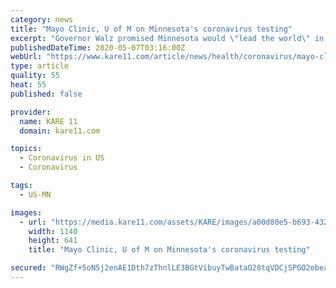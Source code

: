 ```yaml
---
category: news
title: "Mayo Clinic, U of M on Minnesota's coronavirus testing"
excerpt: "Governor Walz promised Minnesota would \"lead the world\" in coronavirus testing with the Mayo Clinic and the University of Minnesota."
publishedDateTime: 2020-05-07T03:16:00Z
webUrl: "https://www.kare11.com/article/news/health/coronavirus/mayo-clinic-u-of-m-on-minnesotas-coronavirus-testing/89-c2ffb62a-4e5a-4a0b-954a-039ba358f361"
type: article
quality: 55
heat: 55
published: false

provider:
  name: KARE 11
  domain: kare11.com

topics:
  - Coronavirus in US
  - Coronavirus

tags:
  - US-MN

images:
  - url: "https://media.kare11.com/assets/KARE/images/a00d80e5-b693-432b-915a-9b7d51185e57/a00d80e5-b693-432b-915a-9b7d51185e57_1140x641.jpg"
    width: 1140
    height: 641
    title: "Mayo Clinic, U of M on Minnesota's coronavirus testing"

secured: "RWgZf+5oN5j2enAE1Dth7zThnlLE3BGtVibuyTwBataO28tqVDCjSPGO2ebea2lc4ZqFJP00ePuA9XBYYqDF4eCUiCvkr6rg3nOa5l7UY1wDH7ozM7Uxd4M9l03vRQTWDmq0h6C4FFENQpqhL9aj3h1nyTpy1eSUicjnE2ZLwey+xu6EJz8PEx4fq6p7B0VXip8JIGFPykCvdNhMC8up+0XP9jYnK7iLAmv+djG+eEwHEHIAb+3Ozgo9crBYrXKyc/dADjUD04KA7I4KHWy75U3S3Fmo5PkUeFR18e5wOGjBOF8QbFp0Va8MlIrSrgMnKtCt4n7CNnMsMPizf1fI37ReNlbghTt7R6Ro+mmmtV9z/w8Ql0TZvfJpj7sPKW/dioxKCQLz4frBTSuqQFqR03l6sVJVSQmS2p3ml2OrNjAuU6onuyXzl+693pASi4wgC9HlSQA2UvZaVm4XB+J58rvcu+EfqKendQnHBeNjWMM=;OmDGa2Vmp8WLg1ufWflNwg=="
---
```


